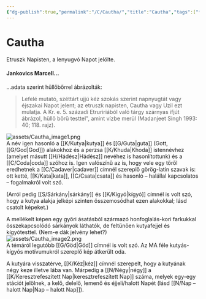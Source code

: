 ```yaml
---
{"dg-publish":true,"permalink":"/C/Cautha/","title":"Cautha","tags":["formatted🟢"],"created":"2023-10-13T02:19","updated":"2023-10-13T02:19"}
---
```



# Cautha



Etruszk Napisten, a lenyugvó Napot jelölte.  

#### Jankovics Marcell...

...adata szerint hüllőbőrrel ábrázolták:  
> Lefelé mutató, széttárt ujjú kéz szokás szerint napnyugtát vagy éjszakai Napot jelent; az etruszk napisten, Cautha vagy Uzil ezt mulatja. A Kr. e. 5. századi Etruririából való tárgy szárnyas ifjút ábrázol, hüllő bőrű testtel", amint vízbe merül (Madanjeet Singh 1993: 40; 118. rajz).  

![assets/Cautha_image1.png](/img/user/C/assets/Cautha_image1.png)  
A név igen hasonló a [[K/Kutya\|kutya]] és [[G/Guta\|guta]] (Gott, [[G/God\|God]]) alakokhoz és a perzsa [[K/Khuda\|Khoda]] istennévhez (amelyet másutt [[H/Hádész\|Hádész]] nevéhez is hasonlítottunk) és a [[C/Coda\|coda]] szóhoz is. Igen valószínű az is, hogy vele egy tőről eredhetnek a [[C/Cadaver\|cadaver]] címnél szereplő görög-latin szavak is: ott ketté, [[K/Kata\|kata]], [[C/Csata\|csata]] és hasonló – halállal kapcsolatos – fogalmakról volt szó.  

(Arról pedig [[S/Sárkány\|sárkány]] és [[K/Kígyó\|kígyó]] címnél is volt szó, hogy a kutya alakja jelképi szinten összemosódhat ezen alakokkal; lásd csatolt képeket.)  

A mellékelt képen egy győri ásatásból származó honfoglalás-kori farkukkal összekapcsolódó sárkányok láthatók, de feltűnően kutyafejjel és kígyótesttel. (Nem-e dák jelvény lehet?)  
![assets/Cautha_image2.png](/img/user/C/assets/Cautha_image2.png)  
A témáról legutóbb [[G/Göd\|Göd]] címnél is volt szó. Az MA féle kutyás-kígyós motívumukról szereplő kép átkerült oda.  

A kutyára visszatérve, [[K/Kéz\|kéz]] címnél szerepelt, hogy a kutyának négy keze illetve lába van. Márpedig a [[N/Négy\|négy]] a [[K/Keresztrefeszített Nap\|keresztrefeszített Nap]] száma, melyek egy-egy stációt jelölnek, a kelő, delelő, lemenő és éjjeli/halott Napét (lásd [[N/Nap – halott Nap\|Nap – halott Nap]]).  

